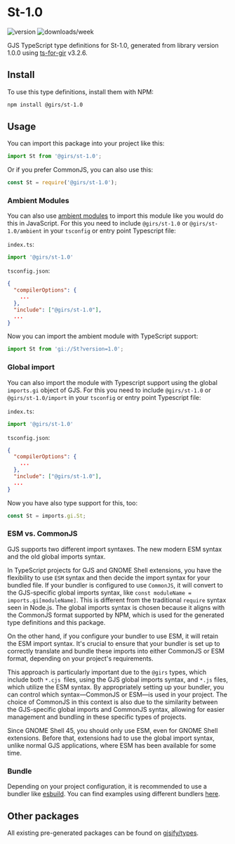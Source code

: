 
# St-1.0

![version](https://img.shields.io/npm/v/@girs/st-1.0)
![downloads/week](https://img.shields.io/npm/dw/@girs/st-1.0)


GJS TypeScript type definitions for St-1.0, generated from library version 1.0.0 using [ts-for-gir](https://github.com/gjsify/ts-for-gir) v3.2.6.


## Install

To use this type definitions, install them with NPM:
```bash
npm install @girs/st-1.0
```

## Usage

You can import this package into your project like this:
```ts
import St from '@girs/st-1.0';
```

Or if you prefer CommonJS, you can also use this:
```ts
const St = require('@girs/st-1.0');
```

### Ambient Modules

You can also use [ambient modules](https://github.com/gjsify/ts-for-gir/tree/main/packages/cli#ambient-modules) to import this module like you would do this in JavaScript.
For this you need to include `@girs/st-1.0` or `@girs/st-1.0/ambient` in your `tsconfig` or entry point Typescript file:

`index.ts`:
```ts
import '@girs/st-1.0'
```

`tsconfig.json`:
```json
{
  "compilerOptions": {
    ...
  },
  "include": ["@girs/st-1.0"],
  ...
}
```

Now you can import the ambient module with TypeScript support: 

```ts
import St from 'gi://St?version=1.0';
```

### Global import

You can also import the module with Typescript support using the global `imports.gi` object of GJS.
For this you need to include `@girs/st-1.0` or `@girs/st-1.0/import` in your `tsconfig` or entry point Typescript file:

`index.ts`:
```ts
import '@girs/st-1.0'
```

`tsconfig.json`:
```json
{
  "compilerOptions": {
    ...
  },
  "include": ["@girs/st-1.0"],
  ...
}
```

Now you have also type support for this, too:

```ts
const St = imports.gi.St;
```


### ESM vs. CommonJS

GJS supports two different import syntaxes. The new modern ESM syntax and the old global imports syntax.

In TypeScript projects for GJS and GNOME Shell extensions, you have the flexibility to use `ESM` syntax and then decide the import syntax for your bundled file. If your bundler is configured to use `CommonJS`, it will convert to the GJS-specific global imports syntax, like `const moduleName = imports.gi[moduleName]`. This is different from the traditional `require` syntax seen in Node.js. The global imports syntax is chosen because it aligns with the CommonJS format supported by NPM, which is used for the generated type definitions and this package.

On the other hand, if you configure your bundler to use ESM, it will retain the ESM import syntax. It's crucial to ensure that your bundler is set up to correctly translate and bundle these imports into either CommonJS or ESM format, depending on your project's requirements.

This approach is particularly important due to the `@girs` types, which include both `*.cjs `files, using the GJS global imports syntax, and `*.js` files, which utilize the ESM syntax. By appropriately setting up your bundler, you can control which syntax—CommonJS or ESM—is used in your project. The choice of CommonJS in this context is also due to the similarity between the GJS-specific global imports and CommonJS syntax, allowing for easier management and bundling in these specific types of projects.

Since GNOME Shell 45, you should only use ESM, even for GNOME Shell extensions. Before that, extensions had to use the global import syntax, unlike normal GJS applications, where ESM has been available for some time.

### Bundle

Depending on your project configuration, it is recommended to use a bundler like [esbuild](https://esbuild.github.io/). You can find examples using different bundlers [here](https://github.com/gjsify/ts-for-gir/tree/main/examples).

## Other packages

All existing pre-generated packages can be found on [gjsify/types](https://github.com/gjsify/types).

